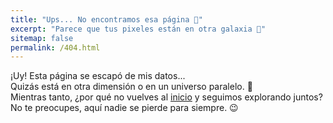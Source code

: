 ```yaml
---
title: "Ups... No encontramos esa página 👾"
excerpt: "Parece que tus pixeles están en otra galaxia 🚀"
sitemap: false
permalink: /404.html
---
```


¡Uy! Esta página se escapó de mis datos...  
Quizás está en otra dimensión o en un universo paralelo. 👾  
Mientras tanto, ¿por qué no vuelves al [inicio]( / ) y seguimos explorando juntos?  
No te preocupes, aquí nadie se pierde para siempre. 😉
